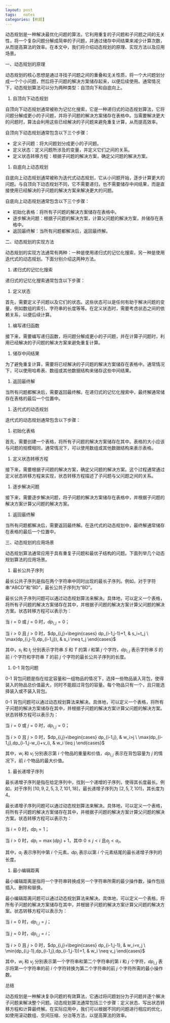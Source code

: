 ```yaml
---
layout: post
tags:   notes
categories: [刷题] 
---
```




动态规划是一种解决最优化问题的算法，它利用重复的子问题和子问题之间的无关性，将一个复杂问题分解成简单的子问题，并通过储存中间结果来减少计算次数，从而提高算法的效率。在本文中，我们将介绍动态规划的原理、实现方法以及应用场景。

一、动态规划的原理

动态规划的核心思想是通过寻找子问题之间的重叠和无关性质，将一个大问题划分成一个个小问题，然后将子问题的解决方案储存起来，以便后续使用。通常情况下，动态规划算法可以分为两种类型：自顶向下和自底向上。

1. 自顶向下动态规划

自顶向下动态规划通常被称为记忆化搜索，它是一种递归式的动态规划算法，它将问题分解成更小的子问题，并将子问题的解决方案储存在表格中。当需要解决更大的问题时，算法会利用这些已经解决的子问题来避免重复计算，从而提高效率。

自顶向下动态规划通常包含以下三个步骤：

- 定义子问题：将大问题划分成更小的子问题。
- 定义状态：定义问题所涉及的变量，并定义它们之间的关系。
- 定义状态转移方程：根据子问题的解决方案，确定父问题的解决方案。

1. 自底向上动态规划

自底向上动态规划通常被称为迭代式动态规划，它从小问题开始，逐步计算更大的问题。与自顶向下动态规划不同，它不需要递归，也不需要储存中间结果，而是直接使用已经解决的子问题的解决方案来解决更大的问题。

自底向上动态规划通常包含以下三个步骤：

- 初始化表格：将所有子问题的解决方案储存在表格中。
- 逐步解决问题：根据子问题的解决方案，计算父问题的解决方案，并储存在表格中。
- 返回最终解：当所有问题都解决后，返回最终解。

二、动态规划的实现方法

动态规划的实现方法通常有两种：一种是使用递归式的记忆化搜索，另一种是使用迭代式的动态规划。下面分别介绍这两种方法。

1. 递归式的记忆化搜索

递归式的记忆化搜索通常包含以下步骤：

1. 定义状态

首先，需要定义子问题以及它们的状态。这些状态可以是任何有助于解决问题的变量，例如数组的索引、字符串的长度等等。在定义状态时，需要考虑状态之间的依赖关系，以便后续计算。

1. 编写递归函数

接下来，需要编写递归函数，将问题分解成更小的子问题，并在计算子问题时，利用已经解决的子问题的解决方案来避免重复计算。

1. 储存中间结果

为了避免重复计算，需要将已经解决的子问题的解决方案储存在表格中。通常情况下，可以使用哈希表、数组或其他数据结构来储存这些中间结果。

1. 返回最终解

当所有问题都解决后，需要返回最终解。在递归式的记忆化搜索中，最终解通常储存在表格的最后一个位置中。

1. 迭代式的动态规划

迭代式的动态规划通常包含以下步骤：

1. 初始化表格

首先，需要创建一个表格，将所有子问题的解决方案储存在其中。表格的大小应该与问题的规模相同，通常情况下，可以使用数组或其他数据结构来表示表格。

1. 定义状态转移方程

接下来，需要根据子问题的解决方案，确定父问题的解决方案。这个过程通常通过定义状态转移方程来实现，状态转移方程描述了子问题与父问题之间的关系。

1. 逐步解决问题

接下来，需要逐步解决问题，将子问题的解决方案储存在表格中，并根据子问题的解决方案计算父问题的解决方案。

1. 返回最终解

当所有问题都解决后，需要返回最终解。在迭代式的动态规划中，最终解通常储存在表格的最后一个位置中。

三、动态规划的应用场景

动态规划算法通常应用于具有重复子问题和最优子结构的问题。下面列举几个动态规划算法的应用场景。

1. 最长公共子序列

最长公共子序列是指在两个字符串中同时出现的最长子序列。例如，对于字符串“ABCD”和“BD”，最长公共子序列为“BD”。

最长公共子序列问题可以通过动态规划算法来解决。具体地，可以定义一个表格，将所有子问题的解决方案储存在其中，并根据子问题的解决方案计算父问题的解决方案。状态转移方程可以表示为：

当 $i=0$ 或 $j=0$ 时，$dp_{i,j}=0$；

当 $i>0$ 且 $j>0$ 时，$dp_{i,j}=\begin{cases} dp_{i-1,j-1}+1, & s_i=t_j \ \max(dp_{i,j-1},dp_{i-1,j}), & s_i \neq t_j \end{cases}$

其中，$s_i$ 和 $t_j$ 分别表示字符串 $S$ 和 $T$ 的第 $i$ 和第 $j$ 个字符，$dp_{i,j}$ 表示字符串 $S$ 的前 $i$ 个字符和字符串 $T$ 的前 $j$ 个字符的最长公共子序列的长度。

1. 0-1 背包问题

0-1 背包问题是指在给定容量和一组物品的情况下，选择一些物品装入背包，使得装入的物品总价值最大，同时不能超过背包的容量。每个物品只有一个，且只能选择装入或不装入背包。

0-1 背包问题可以通过动态规划算法来解决。具体地，可以定义一个表格，将所有子问题的解决方案储存在其中，并根据子问题的解决方案计算父问题的解决方案。状态转移方程可以表示为：

当 $i=0$ 或 $j=0$ 时，$dp_{i,j}=0$；

当 $i>0$ 且 $j>0$ 时，$dp_{i,j}=\begin{cases} dp_{i-1,j}, & w_i>j \ \max(dp_{i-1,j},dp_{i-1,j-w_i}+v_i), & w_i \leq j \end{cases}$

其中，$w_i$ 和 $v_i$ 分别表示第 $i$ 个物品的重量和价值，$dp_{i,j}$ 表示在背包容量为 $j$ 的情况下，前 $i$ 个物品的最大价值。

1. 最长递增子序列

最长递增子序列是指在给定序列中，找到一个递增的子序列，使得其长度最长。例如，对于序列 $[10,9,2,5,3,7,101,18]$，最长递增子序列为 $[2,5,7,101]$，其长度为 4。

最长递增子序列问题可以通过动态规划算法来解决。具体地，可以定义一个表格，将所有子问题的解决方案储存在其中，并根据子问题的解决方案计算父问题的解决方案。状态转移方程可以表示为：

当 $i=0$ 时，$dp_i=1$；

当 $i>0$ 时，$dp_i=\max(dp_j)+1$，其中 $0 \leq j<i$​ 且$a_j<a_i$。

其中，$a_i$ 表示序列中第 $i$ 个元素，$dp_i$ 表示以第 $i$ 个元素结尾的最长递增子序列的长度。

1. 最小编辑距离

最小编辑距离是指将一个字符串转换成另一个字符串所需的最少操作数，操作包括插入、删除和替换。

最小编辑距离问题可以通过动态规划算法来解决。具体地，可以定义一个表格，将所有子问题的解决方案储存在其中，并根据子问题的解决方案计算父问题的解决方案。状态转移方程可以表示为：

当 $i=0$ 时，$dp_{i,j}=j$；

当 $j=0$ 时，$dp_{i,j}=i$；

当 $i>0$ 且 $j>0$ 时，$dp_{i,j}=\begin{cases} dp_{i-1,j-1}, & w_i=v_j \ \min(dp_{i,j-1},dp_{i-1,j},dp_{i-1,j-1})+1, & w_i \neq v_j \end{cases}$

其中，$w_i$ 和 $v_j$ 分别表示第一个字符串和第二个字符串的第 $i$ 和 $j$ 个字符，$dp_{i,j}$ 表示将第一个字符串的前 $i$ 个字符转换为第二个字符串的前 $j$ 个字符所需的最小操作数。

总结

动态规划是一种解决复杂问题的有效算法，它通过将问题划分为子问题并逐个解决子问题来解决整个问题。动态规划算法通常包括三个步骤：定义状态、写出状态转移方程和计算最终解。在实际应用中，我们可以根据不同的问题进行相应的优化，如使用滚动数组、空间压缩、分治等方法，以提高算法的效率。